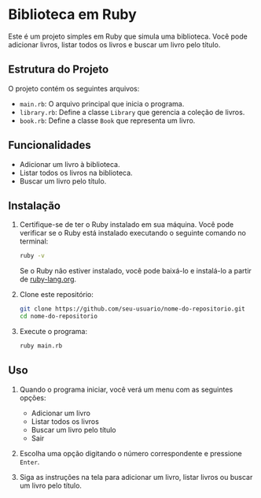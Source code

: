 # Biblioteca em Ruby

Este é um projeto simples em Ruby que simula uma biblioteca. Você pode adicionar livros, listar todos os livros e buscar um livro pelo título.

## Estrutura do Projeto

O projeto contém os seguintes arquivos:

- `main.rb`: O arquivo principal que inicia o programa.
- `library.rb`: Define a classe `Library` que gerencia a coleção de livros.
- `book.rb`: Define a classe `Book` que representa um livro.

## Funcionalidades

- Adicionar um livro à biblioteca.
- Listar todos os livros na biblioteca.
- Buscar um livro pelo título.

## Instalação

1. Certifique-se de ter o Ruby instalado em sua máquina. Você pode verificar se o Ruby está instalado executando o seguinte comando no terminal:

    ```sh
    ruby -v
    ```

    Se o Ruby não estiver instalado, você pode baixá-lo e instalá-lo a partir de [ruby-lang.org](https://www.ruby-lang.org/).

2. Clone este repositório:

    ```sh
    git clone https://github.com/seu-usuario/nome-do-repositorio.git
    cd nome-do-repositorio
    ```

3. Execute o programa:

    ```sh
    ruby main.rb
    ```

## Uso

1. Quando o programa iniciar, você verá um menu com as seguintes opções:
    - Adicionar um livro
    - Listar todos os livros
    - Buscar um livro pelo título
    - Sair

2. Escolha uma opção digitando o número correspondente e pressione `Enter`.

3. Siga as instruções na tela para adicionar um livro, listar livros ou buscar um livro pelo título.


